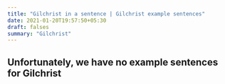```yaml
---
title: "Gilchrist in a sentence | Gilchrist example sentences"
date: 2021-01-20T19:57:50+05:30
draft: falses
summary: "Gilchrist"
---
```

## Unfortunately, we have no example sentences for Gilchrist                 
